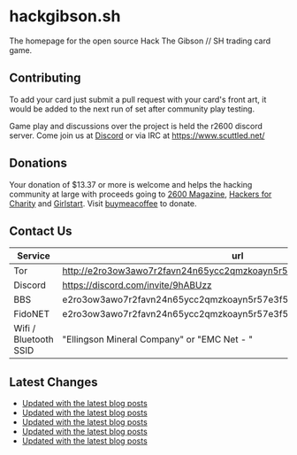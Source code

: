 # hackgibson.sh
The homepage for the open source Hack The Gibson // SH trading card game.


## Contributing

To add your card just submit a pull request with your card's front art, it would be added to the next run of set after community play testing.

Game play and discussions over the project is held the r2600 discord server. Come join us at [Discord](https://discord.com/invite/9hABUzz) or via IRC at https://www.scuttled.net/


## Donations

Your donation of $13.37 or more is welcome and helps the hacking community at large with proceeds going to [2600 Magazine](https://2600.com/), [Hackers for Charity](https://hackersforcharity.org) and [Girlstart](https://girlstart.org).  Visit [buymeacoffee](https://www.buymeacoffee.com/hackgibson.sh) to donate.


## Contact Us

Service | url
-|-
Tor | http://e2ro3ow3awo7r2favn24n65ycc2qmzkoayn5r57e3f56nvjwdcgg32ad.onion
Discord | https://discord.com/invite/9hABUzz
BBS | e2ro3ow3awo7r2favn24n65ycc2qmzkoayn5r57e3f56nvjwdcgg32ad.onion:23
FidoNET | e2ro3ow3awo7r2favn24n65ycc2qmzkoayn5r57e3f56nvjwdcgg32ad.onion:24554
Wifi / Bluetooth SSID | "Ellingson Mineral Company" or "EMC Net - <fidonet address>"

## Latest Changes
<!-- BLOG-POST-LIST:START -->
- [Updated with the latest blog posts](https://github.com/DFW2600/hackgibson.sh/commit/dd0df0759e6147076a39fc4c52c375b7dc6e0f9a)
- [Updated with the latest blog posts](https://github.com/DFW2600/hackgibson.sh/commit/3d270e3597abdd5949bd79630b10710d3febe69c)
- [Updated with the latest blog posts](https://github.com/DFW2600/hackgibson.sh/commit/a1ffa7caa5a45ea470c1b5b69717054d950bcddb)
- [Updated with the latest blog posts](https://github.com/DFW2600/hackgibson.sh/commit/5ee5638696df8f9733ad1d8bb5a5603907b96a18)
- [Updated with the latest blog posts](https://github.com/DFW2600/hackgibson.sh/commit/9a8abdec7fe4975681f35bf8ee88eacab05b6e4b)
<!-- BLOG-POST-LIST:END -->
